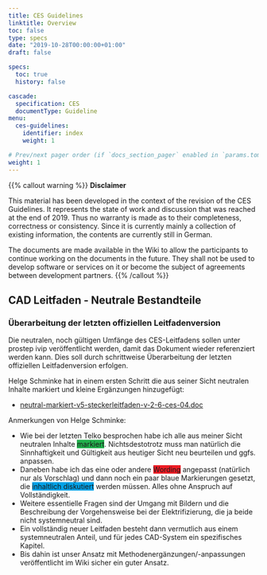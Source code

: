 ```yaml
---
title: CES Guidelines
linktitle: Overview
toc: false
type: specs
date: "2019-10-28T00:00:00+01:00"
draft: false

specs:
  toc: true
  history: false

cascade: 
  specification: CES 
  documentType: Guideline
menu:
  ces-guidelines:
    identifier: index    
    weight: 1 

# Prev/next pager order (if `docs_section_pager` enabled in `params.toml`)
weight: 1
---
```

{{% callout warning %}}
**Disclaimer**

This material has been developed in the context of the revision of the CES Guidelines. It represents the 
state of work and discussion that was reached at the end of 2019. Thus no warranty is made as to their 
completeness, correctness or consistency. Since it is currently mainly a collection of existing information, 
the contents are currently still in German.

The documents are made available in the Wiki to allow the participants to continue working on
the documents in the future. They shall not be used to develop software or services on it or become the 
subject of agreements between development partners.
{{% /callout %}}

## CAD Leitfaden - Neutrale Bestandteile 

### Überarbeitung der letzten offiziellen Leitfadenversion

Die neutralen, noch gültigen Umfänge des CES-Leitfadens sollen unter prostep ivip veröffentlicht werden, damit das Dokument wieder referenziert werden kann. Dies soll durch schrittweise Überarbeitung der letzten offiziellen Leitfadenversion erfolgen. 

Helge Schminke hat in einem ersten Schritt die aus seiner Sicht neutralen Inhalte markiert und kleine Ergänzungen hinzugefügt:

  * [neutral-markiert-v5-steckerleitfaden-v-2-6-ces-04.doc](neutral-markiert-v5-steckerleitfaden-v-2-6-ces-04.doc)

Anmerkungen von Helge Schminke:
  * Wie bei der letzten Telko besprochen habe ich alle aus meiner Sicht neutralen Inhalte <span style="background-color: #22b14c">markiert</span>. Nichtsdestotrotz muss man natürlich die Sinnhaftigkeit und Gültigkeit aus heutiger Sicht neu beurteilen und ggfs. anpassen.
  * Daneben habe ich das eine oder andere <span style="background-color: #ed1c24">Wording</span> angepasst (natürlich nur als Vorschlag) und dann noch ein paar blaue Markierungen gesetzt, die  <span style="background-color: #00a2e8">inhaltlich diskutiert</span> werden müssen. Alles ohne Anspruch auf Vollständigkeit.
   * Weitere essentielle Fragen sind der Umgang mit Bildern und die Beschreibung der Vorgehensweise bei der Elektrifizierung, die ja beide nicht systemneutral sind.
  * Ein vollständig neuer Leitfaden besteht dann vermutlich aus einem systemneutralen Anteil, und für jedes CAD-System ein spezifisches Kapitel.
   * Bis dahin ist unser Ansatz mit Methodenergänzungen/-anpassungen veröffentlicht im Wiki sicher ein guter Ansatz.


